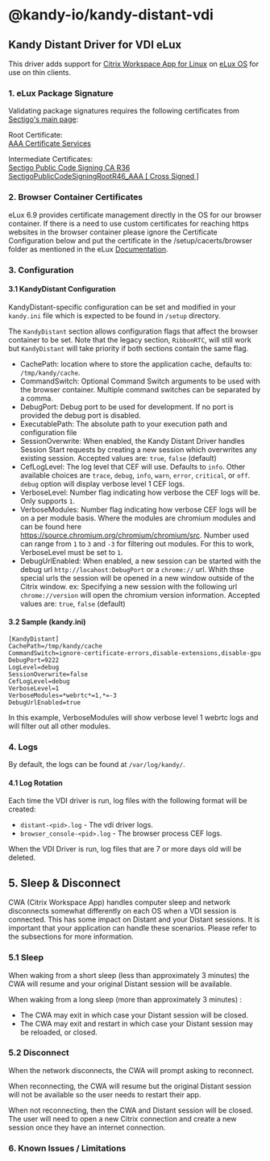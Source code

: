 # @kandy-io/kandy-distant-vdi

## Kandy Distant Driver for VDI eLux

This driver adds support for [Citrix Workspace App for Linux](https://docs.citrix.com/en-us/citrix-workspace-app-for-linux.html) on [eLux OS](https://www.unicon-software.com/products/elux/) for use on thin clients.

### 1. eLux Package Signature

Validating package signatures requires the following certificates from [Sectigo's main page](https://support.sectigo.com/articles/Knowledge/Sectigo-Intermediate-Certificates):

Root Certificate:<br>
[AAA Certificate Services](https://comodoca.my.salesforce.com/sfc/p/1N000002Ljih/a/3l000000sYVG/4l82xrBbMv8Ndh.SBoUvQs0BjYk_pJlb4Sa92KfrsxY)

Intermediate Certificates:<br>
[Sectigo Public Code Signing CA R36](https://comodoca.my.salesforce.com/sfc/p/#1N000002Ljih/a/3l000000oAhy/QCCby12C7cYo50nNyic6AuG1KFcwe1rDn1EknfTaUzY)<br>
[SectigoPublicCodeSigningRootR46_AAA [ Cross Signed ]](https://comodoca.my.salesforce.com/sfc/p/1N000002Ljih/a/3l000000sYVB/t5kHfAZUjSL8NyXDwAQ3OhmfoTNSOnWgpnTmksjVyJc)

### 2. Browser Container Certificates

eLux 6.9 provides certificate management directly in the OS for our browser container. If there is a need to use custom certificates for reaching https websites in the browser container please ignore the Certificate Configuration below and put the certificate in the /setup/cacerts/browser folder as mentioned in the eLux [Documentation](https://www.unicon-software.com/udocs/en/#admin_guides/scout_enterprise/app_definition/browser/browser_config.htm?Highlight=cacert).

### 3. Configuration

#### 3.1 KandyDistant Configuration
KandyDistant-specific configuration can be set and modified in your `kandy.ini` file which is expected to be found in `/setup` directory.

The `KandyDistant` section allows configuration flags that affect the browser container to be set.
Note that the legacy section, `RibbonRTC`, will still work but `KandyDistant` will take priority if both sections contain the same flag.

- CachePath: location where to store the application cache, defaults to: `/tmp/kandy/cache`.
- CommandSwitch: Optional Command Switch arguments to be used with the browser container. Multiple command switches can be separated by a comma.
- DebugPort: Debug port to be used for development. If no port is provided the debug port is disabled.
- ExecutablePath: The absolute path to your execution path and configuration file
- SessionOverwrite: When enabled, the Kandy Distant Driver handles Session Start requests by creating a new session which overwrites any existing session. Accepted values are: `true`, `false` (default)
- CefLogLevel: The log level that CEF will use. Defaults to `info`. Other available choices are `trace`, `debug`, `info`, `warn`, `error`, `critical`, or `off`. `debug` option will display verbose level 1 CEF logs.
- VerboseLevel: Number flag indicating how verbose the CEF logs will be. Only supports `1`.
- VerboseModules: Number flag indicating how verbose CEF logs will be on a per module basis. Where the modules are chromium modules and can be found here https://source.chromium.org/chromium/chromium/src. Number used can range from `1` to `3` and `-3` for filtering out modules. For this to work, VerboseLevel must be set to `1`.
- DebugUrlEnabled: When enabled, a new session can be started with the debug url `http://locahost:DebugPort` or a `chrome://` url. Whith thse special urls the session will be opened in a new window outside of the Citrix window. ex: Specifying a new session with the following url `chrome://version` will open the chromium version information. Accepted values are: `true`, `false` (default)

#### 3.2 Sample (kandy.ini)

```
[KandyDistant]
CachePath=/tmp/kandy/cache
CommandSwitch=ignore-certificate-errors,disable-extensions,disable-gpu
DebugPort=9222
LogLevel=debug
SessionOverwrite=false
CefLogLevel=debug
VerboseLevel=1
VerboseModules=*webrtc*=1,*=-3
DebugUrlEnabled=true
```
In this example, VerboseModules will show verbose level 1 webrtc logs and will filter out all other modules.

### 4. Logs
By default, the logs can be found at `/var/log/kandy/`.

#### 4.1 Log Rotation
Each time the VDI driver is run, log files with the following format will be created:
- `distant-<pid>.log` - The vdi driver logs.
- `browser_console-<pid>.log` - The browser process CEF logs.

When the VDI Driver is run, log files that are 7 or more days old will be deleted.

## 5. Sleep & Disconnect
CWA (Citrix Workspace App) handles computer sleep and network disconnects somewhat differently on each OS when a VDI session is connected. This has some impact on Distant and your Distant sessions. It is important that your application can handle these scenarios. Please refer to the subsections for more information.

### 5.1 Sleep
When waking from a short sleep (less than approximately 3 minutes) the CWA will resume and your original Distant session will be available.

When waking from a long sleep (more than approximately 3 minutes) :
 - The CWA may exit in which case your Distant session will be closed.
 - The CWA may exit and restart in which case your Distant session may be reloaded, or closed.

### 5.2 Disconnect
When the network disconnects, the CWA will prompt asking to reconnect. 

When reconnecting, the CWA will resume but the original Distant session will not be available so the user needs to restart their app.

When not reconnecting, then the CWA and Distant session will be closed. The user will need to open a new Citrix connection and create a new session once they have an internet connection.

### 6. Known Issues / Limitations
